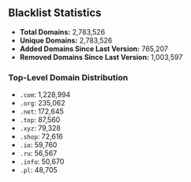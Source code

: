 ## Blacklist Statistics

- **Total Domains:** 2,783,526
- **Unique Domains:** 2,783,526
- **Added Domains Since Last Version:** 765,207
- **Removed Domains Since Last Version:** 1,003,597

### Top-Level Domain Distribution

-  `.com`: 1,228,994
-  `.org`: 235,062
-  `.net`: 172,645
-  `.top`: 87,560
-  `.xyz`: 79,328
-  `.shop`: 72,616
-  `.io`: 59,760
-  `.ru`: 56,567
-  `.info`: 50,670
-  `.pl`: 48,705
